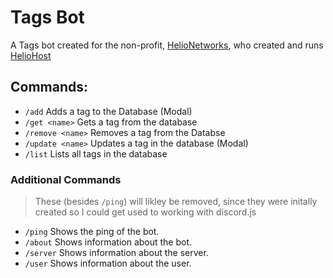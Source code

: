 # Tags Bot

A Tags bot created for the non-profit, [HelioNetworks](https://github.com/helionetworks), who created and runs [HelioHost](https://heliohost.org)

## Commands:

- `/add` Adds a tag to the Database (Modal)
- `/get <name>` Gets a tag from the database
- `/remove <name>` Removes a tag from the Databse
- `/update <name>` Updates a tag in the database (Modal)
- `/list` Lists all tags in the database

### Additional Commands
> These (besides `/ping`) will likley be removed, since they were initally created so I could get used to working with discord.js
- `/ping` Shows the ping of the bot.
- `/about` Shows information about the bot.
- `/server` Shows information about the server.
- `/user` Shows information about the user.